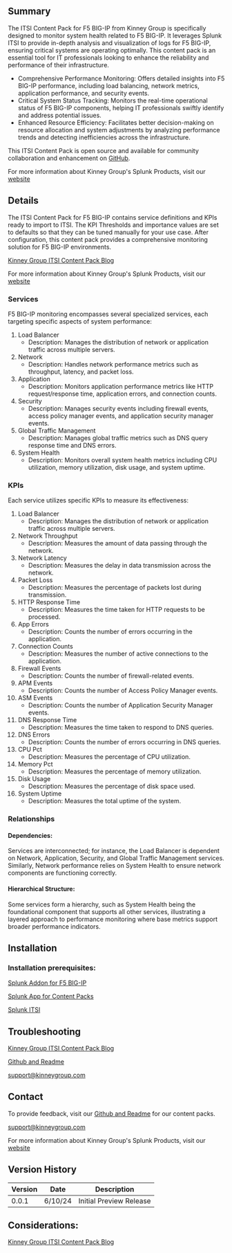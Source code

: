 ## Summary
The ITSI Content Pack for F5 BIG-IP from Kinney Group is specifically designed to monitor system health related to F5 BIG-IP. It leverages Splunk ITSI to provide in-depth analysis and visualization of logs for F5 BIG-IP, ensuring critical systems are operating optimally. This content pack is an essential tool for IT professionals looking to enhance the reliability and performance of their infrastructure.

* Comprehensive Performance Monitoring: Offers detailed insights into F5 BIG-IP performance, including load balancing, network metrics, application performance, and security events.
* Critical System Status Tracking: Monitors the real-time operational status of F5 BIG-IP components, helping IT professionals swiftly identify and address potential issues.
* Enhanced Resource Efficiency: Facilitates better decision-making on resource allocation and system adjustments by analyzing performance trends and detecting inefficiencies across the infrastructure.

This ITSI Content Pack is open source and available for community collaboration and enhancement on [GitHub](https://www.github.com/kinneygroup).

For more information about Kinney Group's Splunk Products, visit our [website](https://kinneygroup.com/atlas)

## Details
The ITSI Content Pack for F5 BIG-IP contains service definitions and KPIs ready to import to ITSI. The KPI Thresholds and importance values are set to defaults so that they can be tuned manually for your use case. After configuration, this content pack provides a comprehensive monitoring solution for F5 BIG-IP environments.

[Kinney Group ITSI Content Pack Blog](https://kinneygroup.com/blog/installing-itsi-content-packs/)

For more information about Kinney Group's Splunk Products, visit our [website](https://kinneygroup.com/atlas)

### Services
F5 BIG-IP monitoring encompasses several specialized services, each targeting specific aspects of system performance:

1. Load Balancer
    * Description: Manages the distribution of network or application traffic across multiple servers.
2. Network
    * Description: Handles network performance metrics such as throughput, latency, and packet loss.
3. Application
    * Description: Monitors application performance metrics like HTTP request/response time, application errors, and connection counts.
4. Security
    * Description: Manages security events including firewall events, access policy manager events, and application security manager events.
5. Global Traffic Management
    * Description: Manages global traffic metrics such as DNS query response time and DNS errors.
6. System Health
    * Description: Monitors overall system health metrics including CPU utilization, memory utilization, disk usage, and system uptime.

### KPIs
Each service utilizes specific KPIs to measure its effectiveness:

1. Load Balancer
    * Description: Manages the distribution of network or application traffic across multiple servers.
2. Network Throughput
    * Description: Measures the amount of data passing through the network.
3. Network Latency
    * Description: Measures the delay in data transmission across the network.
4. Packet Loss
    * Description: Measures the percentage of packets lost during transmission.
5. HTTP Response Time
    * Description: Measures the time taken for HTTP requests to be processed.
6. App Errors
    * Description: Counts the number of errors occurring in the application.
7. Connection Counts
    * Description: Measures the number of active connections to the application.
8. Firewall Events
    * Description: Counts the number of firewall-related events.
9. APM Events
    * Description: Counts the number of Access Policy Manager events.
10. ASM Events
    * Description: Counts the number of Application Security Manager events.
11. DNS Response Time
    * Description: Measures the time taken to respond to DNS queries.
12. DNS Errors
    * Description: Counts the number of errors occurring in DNS queries.
13. CPU Pct
    * Description: Measures the percentage of CPU utilization.
14. Memory Pct
    * Description: Measures the percentage of memory utilization.
15. Disk Usage
    * Description: Measures the percentage of disk space used.
16. System Uptime
    * Description: Measures the total uptime of the system.

### Relationships
#### Dependencies:
Services are interconnected; for instance, the Load Balancer is dependent on Network, Application, Security, and Global Traffic Management services. Similarly, Network performance relies on System Health to ensure network components are functioning correctly.

#### Hierarchical Structure:
Some services form a hierarchy, such as System Health being the foundational component that supports all other services, illustrating a layered approach to performance monitoring where base metrics support broader performance indicators.

## Installation

### Installation prerequisites:

[Splunk Addon for F5 BIG-IP](https://splunkbase.splunk.com)

[Splunk App for Content Packs](https://splunkbase.splunk.com/app/5391)

[Splunk ITSI](https://www.splunk.com/en_us/products/it-service-intelligence.html)

## Troubleshooting

[Kinney Group ITSI Content Pack Blog](https://kinneygroup.com/blog/installing-itsi-content-packs/)

[Github and Readme](https://www.github.com/kinneygroup)

support@kinneygroup.com

## Contact

To provide feedback, visit our [Github and Readme](https://www.github.com/kinneygroup) for our content packs.

support@kinneygroup.com

For more information about Kinney Group's Splunk Products, visit our [website](https://kinneygroup.com/atlas)

## Version History

| Version | Date  | Description                |
|---------|-------|----------------------------|
| 0.0.1   | 6/10/24 | Initial Preview Release    |

## Considerations:

[Kinney Group ITSI Content Pack Blog](https://kinneygroup.com/blog/installing-itsi-content-packs/)